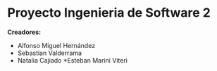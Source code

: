 # Proyecto Ingenieria de Software 2


**Creadores:**
* Alfonso Miguel Hernández
* Sebastian Valderrama
* Natalia Cajiado
*Esteban Marini Viteri
